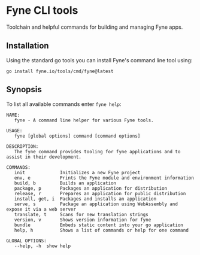 # Fyne CLI tools

Toolchain and helpful commands for building and managing Fyne apps.

## Installation

Using the standard go tools you can install Fyne's command line tool using:

    go install fyne.io/tools/cmd/fyne@latest

## Synopsis

To list all available commands enter `fyne help`:

    NAME:
       fyne - A command line helper for various Fyne tools.
    
    USAGE:
       fyne [global options] command [command options]
    
    DESCRIPTION:
       The fyne command provides tooling for fyne applications and to assist in their development.
    
    COMMANDS:
       init             Initializes a new Fyne project
       env, e           Prints the Fyne module and environment information
       build, b         Builds an application
       package, p       Packages an application for distribution
       release, r       Prepares an application for public distribution
       install, get, i  Packages and installs an application
       serve, s         Package an application using WebAssembly and expose it via a web server
       translate, t     Scans for new translation strings
       version, v       Shows version information for fyne
       bundle           Embeds static content into your go application
       help, h          Shows a list of commands or help for one command
    
    GLOBAL OPTIONS:
       --help, -h  show help
